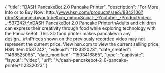 {
    "title": "DASH PancakeBot 2.0 Pancake Printer",
    "description": "For More Info or to Buy Now: http:\/\/www.hsn.com\/products\/seo\/8342106?rdr=1&sourceid=youtube&cm_mmc=Social-_-Youtube-_-ProductVideo-_-537242\r\nDASH PancakeBot 2.0 Pancake Printer\nAdults and children can express their creativity  through food while exploring technology with the PancakeBot. This 3D food printer makes pancakes in any design...\r\nPrices shown on the previously recorded video may not represent the current price.  View hsn.com to view the current selling price. HSN Item #537242",
    "videoid": "112332023",
    "date_created": "1498525065",
    "date_modified": "1503416865",
    "type": "captivate",
    "layout": "video",
    "url": "\/v\/dash-pancakebot-2-0-pancake-printer\/112332023"
}